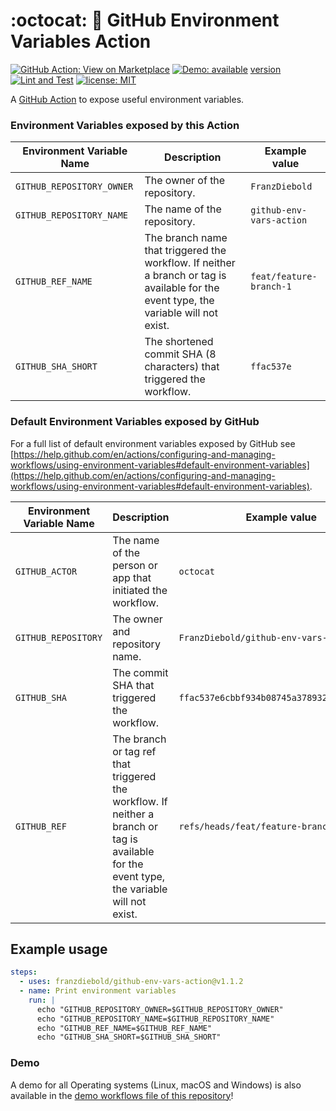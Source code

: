 # :octocat: :rocket: GitHub Environment Variables Action

[![GitHub Action: View on Marketplace](https://img.shields.io/badge/GitHub%20Action-View_on_Marketplace-28a745?logo=github)](https://github.com/marketplace/actions/github-environment-variables-action)
[![Demo: available](https://img.shields.io/badge/Demo-available-orange)](.github/workflows/demo.yml)
[version](https://img.shields.io/github/package-json/v/FranzDiebold/github-env-vars-action/primary?label=version)
[![Lint and Test](https://github.com/FranzDiebold/github-env-vars-action/workflows/Lint%20and%20Test/badge.svg)](https://github.com/FranzDiebold/github-env-vars-action/actions?query=workflow%3A%22Lint+and+Test%22)
[![license: MIT](https://img.shields.io/badge/license-MIT-brightgreen.svg)](./LICENSE)

A [GitHub Action](https://github.com/features/actions) to expose useful environment variables.

### Environment Variables exposed by **this Action**

| Environment Variable Name | Description                                                                                                                           | Example value            |
|---------------------------|---------------------------------------------------------------------------------------------------------------------------------------|--------------------------|
| `GITHUB_REPOSITORY_OWNER` | The owner of the repository.                                                                                                          | `FranzDiebold`           |
| `GITHUB_REPOSITORY_NAME`  | The name of the repository.                                                                                                           | `github-env-vars-action` |
| `GITHUB_REF_NAME`         | The branch name that triggered the workflow. If neither a branch or tag is available for the event type, the variable will not exist. | `feat/feature-branch-1`  |
| `GITHUB_SHA_SHORT`        | The shortened commit SHA (8 characters) that triggered the workflow.                                                                  | `ffac537e`               |


### Default Environment Variables exposed by GitHub

For a full list of default environment variables exposed by GitHub see [https://help.github.com/en/actions/configuring-and-managing-workflows/using-environment-variables#default-environment-variables](https://help.github.com/en/actions/configuring-and-managing-workflows/using-environment-variables#default-environment-variables).

| Environment Variable Name | Description                                                                                                                                 | Example value                              |
|---------------------------|---------------------------------------------------------------------------------------------------------------------------------------------|--------------------------------------------|
| `GITHUB_ACTOR`            | The name of the person or app that initiated the workflow.                                                                                  | `octocat`                                  |
| `GITHUB_REPOSITORY`       | The owner and repository name.                                                                                                              | `FranzDiebold/github-env-vars-action`      |
| `GITHUB_SHA`              | The commit SHA that triggered the workflow.                                                                                                 | `ffac537e6cbbf934b08745a378932722df287a53` |
| `GITHUB_REF`              | The branch or tag ref that triggered the workflow. If neither a branch or tag is available for the event type, the variable will not exist. | `refs/heads/feat/feature-branch-1`         |

## Example usage

```yaml
steps:
  - uses: franzdiebold/github-env-vars-action@v1.1.2
  - name: Print environment variables
    run: |
      echo "GITHUB_REPOSITORY_OWNER=$GITHUB_REPOSITORY_OWNER"
      echo "GITHUB_REPOSITORY_NAME=$GITHUB_REPOSITORY_NAME"
      echo "GITHUB_REF_NAME=$GITHUB_REF_NAME"
      echo "GITHUB_SHA_SHORT=$GITHUB_SHA_SHORT"
```

### Demo

A demo for all Operating systems (Linux, macOS and Windows) is also available in the [demo workflows file of this repository](.github/workflows/demo.yml)!
